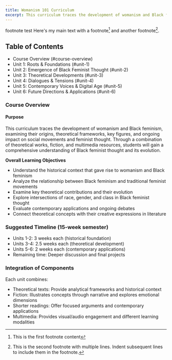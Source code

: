 ```yaml
---
title: Womanism 101 Curriculum
excerpt: This curriculum traces the development of womanism and Black feminism, examining their origins, theoretical frameworks, key figures, and ongoing impact on social movements and feminist thought. 
---
```


footnote test
Here's my main text with a footnote[^1] and another footnote[^2].

[^1]: This is the first footnote content
[^2]: This is the second footnote with multiple lines.
   Indent subsequent lines to include them in the footnote.

## Table of Contents
- Course Overview (#course-overview)
- Unit 1: Roots & Foundations (#unit-1)
- Unit 2: Emergence of Black Feminist Thought (#unit-2)
- Unit 3: Theoretical Developments (#unit-3)
- Unit 4: Dialogues & Tensions (#unit-4)
- Unit 5: Contemporary Voices & Digital Age (#unit-5)
- Unit 6: Future Directions & Applications (#unit-6)

### Course Overview 
#### Purpose

This curriculum traces the development of womanism and Black feminism, examining their origins, theoretical frameworks, key figures, and ongoing impact on social movements and feminist thought. Through a combination of theoretical works, fiction, and multimedia resources, students will gain a comprehensive understanding of Black feminist thought and its evolution.

**Overall Learning Objectives** 

- Understand the historical context that gave rise to womanism and Black feminism
- Analyze the relationship between Black feminism and traditional feminist movements
- Examine key theoretical contributions and their evolution
- Explore intersections of race, gender, and class in Black feminist thought
- Evaluate contemporary applications and ongoing debates
- Connect theoretical concepts with their creative expressions in literature

### Suggested Timeline (15-week semester)
- Units 1-2: 3 weeks each (historical foundation)
- Units 3-4: 2.5 weeks each (theoretical development)
- Units 5-6: 2 weeks each (contemporary applications)
- Remaining time: Deeper discussion and final projects


### Integration of Components
Each unit combines:
- Theoretical texts: Provide analytical frameworks and historical context
- Fiction: Illustrates concepts through narrative and explores emotional dimensions
- Shorter readings: Offer focused arguments and contemporary applications
- Multimedia: Provides visual/audio engagement and different learning modalities
